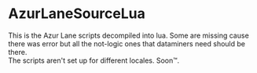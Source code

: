 # AzurLaneSourceLua
This is the Azur Lane scripts decompiled into lua. Some are missing cause there was error but all the not-logic ones that dataminers need should be there.<br>
The scripts aren't set up for different locales. Soon:tm:.